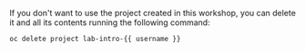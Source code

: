 If you don't want to use the project created in this workshop, you can delete it and all its contents running the following command:

```execute
oc delete project lab-intro-{{ username }}
```